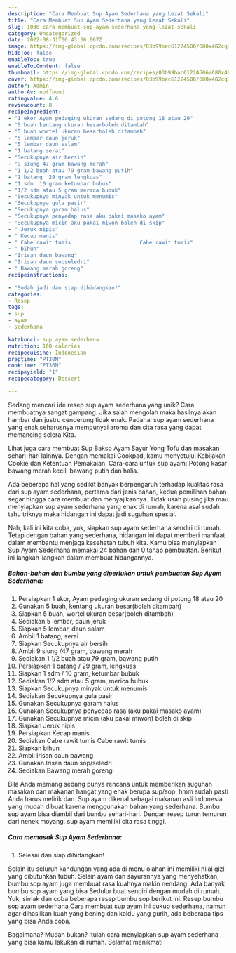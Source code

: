 ```yaml
---
description: "Cara Membuat Sup Ayam Sederhana yang Lezat Sekali"
title: "Cara Membuat Sup Ayam Sederhana yang Lezat Sekali"
slug: 1038-cara-membuat-sup-ayam-sederhana-yang-lezat-sekali
category: Uncategorized
date: 2022-08-31T06:43:36.067Z
image: https://img-global.cpcdn.com/recipes/03b99bac61224506/680x482cq70/sup-ayam-sederhana-foto-resep-utama.jpg
hideToc: false
enableToc: true
enableTocContent: false
thumbnail: https://img-global.cpcdn.com/recipes/03b99bac61224506/680x482cq70/sup-ayam-sederhana-foto-resep-utama.jpg
cover: https://img-global.cpcdn.com/recipes/03b99bac61224506/680x482cq70/sup-ayam-sederhana-foto-resep-utama.jpg
author: Admin
authorAv: notfound
ratingvalue: 4.6
reviewcount: 8
recipeingredient:
- "1 ekor Ayam pedaging ukuran sedang di potong 18 atau 20"
- "5 buah kentang ukuran besarboleh ditambah"
- "5 buah wortel ukuran besarboleh ditambah"
- "5 lembar daun jeruk"
- "5 lembar daun salam"
- "1 batang serai"
- "Secukupnya air bersih"
- "9 siung 47 gram bawang merah"
- "1 1/2 buah atau 79 gram bawang putih"
- "1 batang  29 gram lengkuas"
- "1 sdm  10 gram ketumbar bubuk"
- "1/2 sdm atau 5 gram merica bubuk"
- "Secukupnya minyak untuk menumis"
- "Secukupnya gula pasir"
- "Secukupnya garam halus"
- "Secukupnya penyedap rasa aku pakai masako ayam"
- "Secukupnya micin aku pakai miwon boleh di skip"
- " Jeruk nipis"
- " Kecap manis"
- " Cabe rawit tumis                      Cabe rawit tumis"
- " bihun"
- "Irisan daun bawang"
- "Irisan daun sopseledri"
- " Bawang merah goreng"
recipeinstructions:

- "Sudah jadi dan siap dihidangkan!"
categories:
- Resep
tags:
- sup
- ayam
- sederhana

katakunci: sup ayam sederhana 
nutrition: 160 calories
recipecuisine: Indonesian
preptime: "PT30M"
cooktime: "PT36M"
recipeyield: "1"
recipecategory: Dessert

---
```





Sedang mencari ide resep sup ayam sederhana yang unik? Cara membuatnya sangat gampang. Jika salah mengolah maka hasilnya akan hambar dan justru cenderung tidak enak. Padahal sup ayam sederhana yang enak seharusnya mempunyai aroma dan cita rasa yang dapat memancing selera Kita.





Lihat juga cara membuat Sup Bakso Ayam Sayur Yong Tofu dan masakan sehari-hari lainnya. Dengan memakai Cookpad, kamu menyetujui Kebijakan Cookie dan Ketentuan Pemakaian. Cara-cara untuk sup ayam: Potong kasar bawang merah kecil, bawang putih dan halia.

Ada beberapa hal yang sedikit banyak berpengaruh terhadap kualitas rasa dari sup ayam sederhana, pertama dari jenis bahan, kedua pemilihan bahan segar hingga cara membuat dan menyajikannya. Tidak usah pusing jika mau menyiapkan sup ayam sederhana yang enak di rumah, karena asal sudah tahu triknya maka hidangan ini dapat jadi suguhan spesial.






Nah, kali ini kita coba, yuk, siapkan sup ayam sederhana sendiri di rumah. Tetap dengan bahan yang sederhana, hidangan ini dapat memberi manfaat dalam membantu menjaga kesehatan tubuh kita. Kamu bisa menyiapkan Sup Ayam Sederhana memakai 24 bahan dan 0 tahap pembuatan. Berikut ini langkah-langkah dalam membuat hidangannya.

<!--inarticleads1-->

##### Bahan-bahan dan bumbu yang diperlukan untuk pembuatan Sup Ayam Sederhana:

1. Persiapkan 1 ekor, Ayam pedaging ukuran sedang di potong 18 atau 20
1. Gunakan 5 buah, kentang ukuran besar(boleh ditambah)
1. Siapkan 5 buah, wortel ukuran besar(boleh ditambah)
1. Sediakan 5 lembar, daun jeruk
1. Siapkan 5 lembar, daun salam
1. Ambil 1 batang, serai
1. Siapkan Secukupnya air bersih
1. Ambil 9 siung /47 gram, bawang merah
1. Sediakan 1 1/2 buah atau 79 gram, bawang putih
1. Persiapkan 1 batang / 29 gram, lengkuas
1. Siapkan 1 sdm / 10 gram, ketumbar bubuk
1. Sediakan 1/2 sdm atau 5 gram, merica bubuk
1. Siapkan Secukupnya minyak untuk menumis
1. Sediakan Secukupnya gula pasir
1. Gunakan Secukupnya garam halus
1. Gunakan Secukupnya penyedap rasa (aku pakai masako ayam)
1. Gunakan Secukupnya micin (aku pakai miwon) boleh di skip
1. Siapkan  Jeruk nipis
1. Persiapkan  Kecap manis
1. Sediakan  Cabe rawit tumis                      Cabe rawit tumis
1. Siapkan  bihun
1. Ambil Irisan daun bawang
1. Gunakan Irisan daun sop/seledri
1. Sediakan  Bawang merah goreng


Bila Anda memang sedang punya rencana untuk memberikan suguhan masakan dan makanan hangat yang enak berupa sup/sop. hmm sudah pasti Anda harus melirik dan. Sup ayam dikenal sebagai makanan asli Indonesia yang mudah dibuat karena menggunakan bahan yang sederhana. Bumbu sup ayam bisa diambil dari bumbu sehari-hari. Dengan resep turun temurun dari nenek moyang, sup ayam memiliki cita rasa tinggi. 

<!--inarticleads2-->

##### Cara memasak Sup Ayam Sederhana:


1. Selesai dan siap dihidangkan!

Selain itu seluruh kandungan yang ada di menu olahan ini memiliki nilai gizi yang dibutuhkan tubuh. Selain ayam dan sayurannya yang menyehatkan, bumbu sop ayam juga membuat rasa kuahnya makin nendang. Ada banyak bumbu sop ayam yang bisa Sedulur buat sendiri dengan mudah di rumah. Yuk, simak dan coba beberapa resep bumbu sop berikut ini. Resep bumbu sop ayam sederhana Cara membuat sup ayam ini cukup sederhana, namun agar dihasilkan kuah yang bening dan kaldu yang gurih, ada beberapa tips yang bisa Anda coba. 

Bagaimana? Mudah bukan? Itulah cara menyiapkan sup ayam sederhana yang bisa kamu lakukan di rumah. Selamat menikmati

